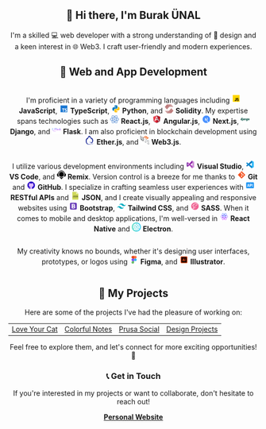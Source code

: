 <!-- Introduction -->
<div align="center">
  <h2>👋 Hi there, I'm Burak ÜNAL</h2>
  <p>I'm a skilled 💻 web developer with a strong understanding of 🎨 design and a keen interest in 🌐 Web3. I craft user-friendly and modern experiences.</p>
</div>

<!-- Skills and Technologies -->
<div align="center">
  <h2>🚀 Web and App Development</h2>
  
  <p style="display: inline-block; vertical-align: middle;">
    I'm proficient in a variety of programming languages including 
    <img src="img/javascript.svg" width="18px" height="18px"> <b>JavaScript</b>, 
    <img src="img/typescript.svg" width="18px" height="18px"> <b>TypeScript</b>, 
    <img src="img/python.svg" width="18px" height="18px"> <b>Python</b>, and 
    <img src="img/solidity.svg" width="18px" height="18px"> <b>Solidity</b>.
    My expertise spans technologies such as 
    <img src="img/react.svg" width="18px" height="18px"> <b>React.js</b>, 
    <img src="img/angular.svg" width="18px" height="18px"> <b>Angular.js</b>, 
    <img src="img/next-js.svg" width="18px" height="18px"> <b>Next.js</b>,
    <img src="img/django.svg" width="18px" height="18px"> <b>Django</b>, and 
    <img src="img/flask.svg" width="18px" height="18px"> <b>Flask</b>. 
    I am also proficient in blockchain development using
    <img src="img/etherjs.svg" width="18px" height="18px"> <b>Ether.js</b>, and
    <img src="img/web3js.svg" width="18px" height="18px"> <b>Web3.js</b>.
  </p>

  <p style="display: inline-block; vertical-align: middle;">
    I utilize various development environments including 
    <img src="img/visual-studio.svg" width="18px" height="18px"> <b>Visual Studio</b>, 
    <img src="img/vs-code.svg" width="18px" height="18px"> <b>VS Code</b>, and 
    <img src="img/remix.png" width="18px" height="18px"> <b>Remix</b>. 
    Version control is a breeze for me thanks to 
    <img src="img/git.svg" width="18px" height="18px"> <b>Git</b> and 
    <img src="img/github.svg" width="18px" height="18px"> <b>GitHub</b>. 
    I specialize in crafting seamless user experiences with 
    <img src="img/api.png" width="18px" height="18px"> <b>RESTful APIs</b> and 
    <img src="img/json.png" width="18px" height="18px"> <b>JSON</b>, 
    and I create visually appealing and responsive websites using 
    <img src="img/bootstrap.svg" width="18px" height="18px"> <b>Bootstrap</b>, 
    <img src="img/tailwind.svg" width="18px" height="18px"> <b>Tailwind CSS</b>, and 
    <img src="img/sass.svg" width="18px" height="18px"> <b>SASS</b>. 
    When it comes to mobile and desktop applications, I'm well-versed in 
    <img src="img/react-native.svg" width="18px" height="18px"> <b>React Native</b> and 
    <img src="img/electron.svg" width="18px" height="18px"> <b>Electron</b>.
  </p>
    
  <p style="display: inline-block; vertical-align: middle;">
    My creativity knows no bounds, whether it's designing user interfaces, prototypes, or logos using
    <img src="img/figma.svg" width="18px" height="18px"> <b>Figma</b>, and
    <img src="img/illustrator.svg" width="18px" height="18px"> <b>Illustrator</b>.
  </p>
    
</div>

<!-- Projects Section -->
<div align="center">
  <h2>🚧 My Projects</h2>
  <p>Here are some of the projects I've had the pleasure of working on:</p>
  <table>
    <tr>
      <td><a href="https://burakunal28.github.io/lyc">Love Your Cat</a></td>
      <td><a href="https://burakunal28.github.io/colorful-notes">Colorful Notes</a></td>
      <td><a href="https://burakunal28.github.io/prusa-social">Prusa Social</a></td>
      <td><a href="https://www.figma.com/@burakunal">Design Projects</a></td>
    </tr>
  </table>
  <p>Feel free to explore them, and let's connect for more exciting opportunities! 🚀</p>
</div>

<!-- Contact Section -->
<div align="center">
  <h3>📞 Get in Touch</h3>
  <p>If you're interested in my projects or want to collaborate, don't hesitate to reach out!</p>
  <a href="https://linktr.ee/burakunal28"><strong>Personal Website</strong></a>
</div>
